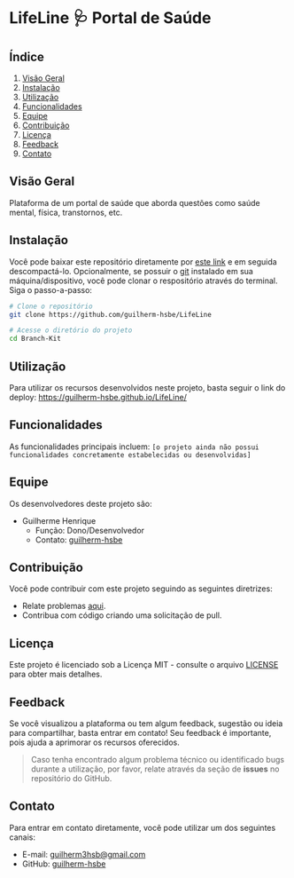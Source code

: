 # LifeLine :stethoscope: Portal de Saúde

## Índice
1. [Visão Geral](#visão-geral)
1. [Instalação](#instalação)
1. [Utilização](#utilização)
1. [Funcionalidades](#funcionalidades)
1. [Equipe](#equipe)
1. [Contribuição](#contribuição)
1. [Licença](#licença)
1. [Feedback](#feedback)
1. [Contato](#contato)


## Visão Geral
Plataforma de um portal de saúde que aborda questões como saúde mental, física, transtornos, etc.

## Instalação
Você pode baixar este repositório diretamente por [este link](https://github.com/guilherm-hsbe/LifeLine/archive/refs/heads/main.zip) e em seguida descompactá-lo. Opcionalmente, se possuir o [git](https://git-scm.com/downloads) instalado em sua máquina/dispositivo, você pode clonar o respositório através do terminal. Siga o passo-a-passo:

```bash
# Clone o repositório
git clone https://github.com/guilherm-hsbe/LifeLine

# Acesse o diretório do projeto
cd Branch-Kit
```

## Utilização
Para utilizar os recursos desenvolvidos neste projeto, basta seguir o link do deploy: https://guilherm-hsbe.github.io/LifeLine/

## Funcionalidades
As funcionalidades principais incluem: `[o projeto ainda não possui funcionalidades concretamente estabelecidas ou desenvolvidas]`

<!--
- Funcionalidade A: breve descrição.
- Funcionalidade B: breve descrição.
- Funcionalidade C: breve descrição.
-->

## Equipe
Os desenvolvedores deste projeto são:

- Guilherme Henrique
  - Função: Dono/Desenvolvedor
  - Contato: [guilherm-hsbe](https://github.com/guilherm-hsbe)

## Contribuição
Você pode contribuir com este projeto seguindo as seguintes diretrizes:

- Relate problemas [aqui](https://github.com/guilherm-hsbe/LifeLine/issues).
- Contribua com código criando uma solicitação de pull.
<!--
- Siga as diretrizes de estilo de código especificadas no arquivo `CONTRIBUTING.md`.
-->

## Licença
Este projeto é licenciado sob a Licença MIT - consulte o arquivo [LICENSE](https://github.com/guilherm-hsbe/LifeLine/blob/main/LICENSE) para obter mais detalhes.

<!--
> Você é incentivado a colaborar e contribuir para o desenvolvimento deste projeto[...] <br>
`Não é permitido [...]`
-->

## Feedback
Se você visualizou a plataforma ou tem algum feedback, sugestão ou ideia para compartilhar, basta entrar em contato! Seu feedback é importante, pois ajuda a aprimorar os recursos oferecidos.

> Caso tenha encontrado algum problema técnico ou identificado bugs durante a utilização, por favor, relate através da seção de **issues** no repositório do GitHub.

## Contato
Para entrar em contato diretamente, você pode utilizar um dos seguintes canais:

- E-mail: [guilherm3hsb@gmail.com](mailto:guilherm3hsb@gmail.com)
- GitHub: [guilherm-hsbe](https://github.com/guilherm-hsbe)
